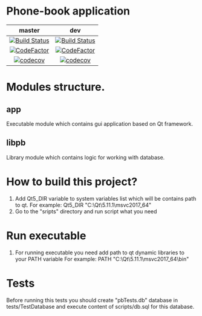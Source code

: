 # Phone-book application

master|dev
:---:|:---:
|[![Build Status](https://travis-ci.org/disrado/phone-book.svg?branch=master)](https://travis-ci.org/disrado/phone-book)|[![Build Status](https://travis-ci.org/disrado/phone-book.svg?branch=dev)](https://travis-ci.org/disrado/phone-book)
|[![CodeFactor](https://www.codefactor.io/repository/github/disrado/phone-book/badge)](https://www.codefactor.io/repository/github/disrado/phone-book)|[![CodeFactor](https://www.codefactor.io/repository/github/disrado/phone-book/badge)](https://www.codefactor.io/repository/github/disrado/phone-book)
|[![codecov](https://codecov.io/gh/disrado/phone-book/branch/master/graph/badge.svg)](https://codecov.io/gh/disrado/phone-book)|[![codecov](https://codecov.io/gh/disrado/phone-book/branch/dev/graph/badge.svg)](https://codecov.io/gh/disrado/phone-book)

# Modules structure.

## app
Executable module which contains gui application based on Qt framework.

## libpb
Library module which contains logic for working with database.

# How to build this project?
1. Add Qt5_DIR variable to system variables list which will be contains path to qt.
For example: Qt5_DIR "C:\Qt\5.11.1\msvc2017_64"
2. Go to the "sripts" directory and run script what you need

# Run executable
1. For running executable you need add path to qt dynamic libraries to your PATH variable
For example: PATH "C:\Qt\5.11.1\msvc2017_64\bin"

# Tests

Before running this tests you should create "pbTests.db" database in tests/TestDatabase
and execute content of scripts/db.sql for this database.